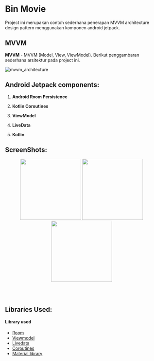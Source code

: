 # Bin Movie
Project ini merupakan contoh sederhana penerapan MVVM architecture design pattern menggunakan komponen android jetpack.

## MVVM

__MVVM__ - MVVM (Model, View, ViewModel). Berikut penggambaran sederhana arsitektur pada project ini.


![mvvm_architecture](https://user-images.githubusercontent.com/60071765/94697016-50584e00-0355-11eb-924e-4ea28814b94e.png)


## Android Jetpack components:
1. __Android Room Persistence__

2. __Kotlin Coroutines__

3. __ViewModel__

5. __LiveData__

6. __Kotlin__

## ScreenShots:
<p align="center">
  <img src="https://via.placeholder.com/720x1280.png" width="200">
  <img src="https://via.placeholder.com/720x1280.png" width="200">
  <img src="https://via.placeholder.com/720x1280.png" width="200">
</p>
<br>
<br>

## Libraries Used:
<h4>Library used</h4>
<ul>
<li><a href="https://developer.android.com/topic/libraries/architecture/room" target="_blank">Room</a></li>
<li><a href="https://developer.android.com/topic/libraries/architecture/viewmodel" target="_blank">Viewmodel</a></li>
<li><a href="https://developer.android.com/topic/libraries/architecture/livedata">Livedata</a></li>
<li><a href="https://developer.android.com/kotlin/coroutines" target="_blank">Coroutines</a></li>
<li><a href="https://material.io/develop/android/docs/getting-started/" target="_blank">Material library</a></li>
</ul>
